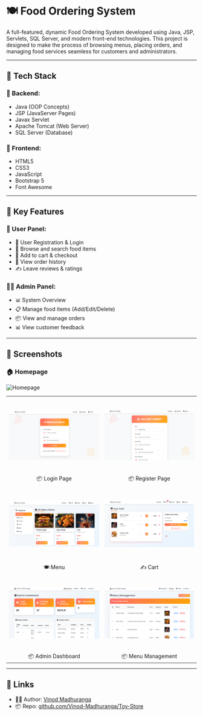 # 🍽️ Food Ordering System

A full-featured, dynamic Food Ordering System developed using Java, JSP, Servlets, SQL Server, and modern front-end technologies. This project is designed to make the process of browsing menus, placing orders, and managing food services seamless for customers and administrators.

---

## 🚀 Tech Stack

### 🔧 Backend:
- Java (OOP Concepts)
- JSP (JavaServer Pages)
- Javax Servlet
- Apache Tomcat (Web Server)
- SQL Server (Database)

### 🎨 Frontend:
- HTML5
- CSS3
- JavaScript
- Bootstrap 5
- Font Awesome

---

## 📌 Key Features

### 👥 User Panel:
- 🔐 User Registration & Login
- 🍔 Browse and search food items
- 🛒 Add to cart & checkout
- 🧾 View order history
- ✍️ Leave reviews & ratings

### 🧑‍💼 Admin Panel:
- 📊 System Overview
- 📋 Manage food items (Add/Edit/Delete)
- 📦 View and manage orders
- 📊 View customer feedback

---

## 📸 Screenshots

### 🏠 Homepage
![Homepage](images/index.png)

<table>
  <tr>
    <td align="center"><img src="images/userlogin.png" style="height: 200px; width: auto; object-fit: contain; display: block; margin: auto;"></td>
    <td align="center"><img src="images/userregister.png" style="height: 200px; width: auto; object-fit: contain; display: block; margin: auto;"></td>
  </tr>
  <tr>
    <td align="center">📦 Login Page</td>
    <td align="center">📦 Register Page</td>
  </tr>
  <tr>
    <td align="center"><img src="images/menu.png" style="height: 200px; width: auto; object-fit: contain; display: block; margin: auto;"></td>
    <td align="center"><img src="images/cart.png" style="height: 200px; width: auto; object-fit: contain; display: block; margin: auto;"></td>
  </tr>
  <tr>
    <td align="center">🍽️ Menu</td>
    <td align="center">✍️ Cart</td>
  </tr>
    <tr>
    <td align="center"><img src="images/admindashboard.png" style="height: 200px; width: auto; object-fit: contain; display: block; margin: auto;"></td>
    <td align="center"><img src="images/menumanagement.png" style="height: 200px; width: auto; object-fit: contain; display: block; margin: auto;"></td>
  </tr>
  <tr>
    <td align="center">📦 Admin Dashboard</td>
    <td align="center">📦 Menu Management</td>
  </tr>
</table>

---

## 🔗 Links

- 👨‍💻 Author: [Vinod Madhuranga](https://github.com/Vinod-Madhuranga)
- 📦 Repo: [github.com/Vinod-Madhuranga/Toy-Store](https://github.com/Vinod-Madhuranga/Toy-Store)
